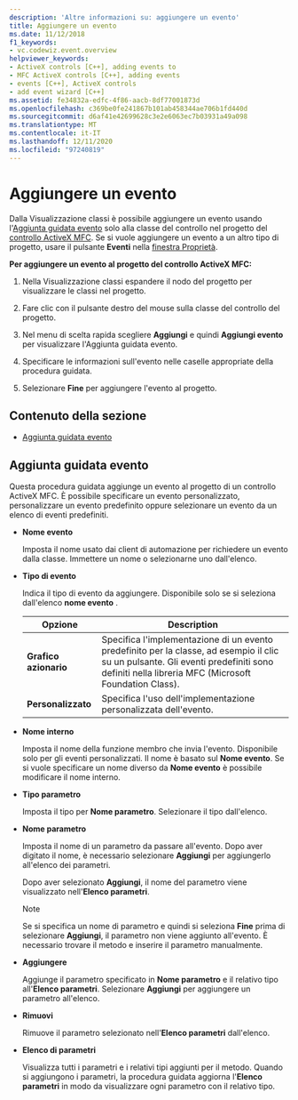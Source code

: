 ```yaml
---
description: 'Altre informazioni su: aggiungere un evento'
title: Aggiungere un evento
ms.date: 11/12/2018
f1_keywords:
- vc.codewiz.event.overview
helpviewer_keywords:
- ActiveX controls [C++], adding events to
- MFC ActiveX controls [C++], adding events
- events [C++], ActiveX controls
- add event wizard [C++]
ms.assetid: fe34832a-edfc-4f86-aacb-8df77001873d
ms.openlocfilehash: c369be0fe241867b101ab458344ae706b1fd440d
ms.sourcegitcommit: d6af41e42699628c3e2e6063ec7b03931a49a098
ms.translationtype: MT
ms.contentlocale: it-IT
ms.lasthandoff: 12/11/2020
ms.locfileid: "97240819"
---
```

# <a name="add-an-event"></a>Aggiungere un evento

Dalla Visualizzazione classi è possibile aggiungere un evento usando l'[Aggiunta guidata evento](#add-event-wizard) solo alla classe del controllo nel progetto del [controllo ActiveX MFC](../mfc/reference/creating-an-mfc-activex-control.md). Se si vuole aggiungere un evento a un altro tipo di progetto, usare il pulsante **Eventi** nella [finestra Proprietà](/visualstudio/ide/reference/properties-window).

**Per aggiungere un evento al progetto del controllo ActiveX MFC:**

1. Nella Visualizzazione classi espandere il nodo del progetto per visualizzare le classi nel progetto.

1. Fare clic con il pulsante destro del mouse sulla classe del controllo del progetto.

1. Nel menu di scelta rapida scegliere **Aggiungi** e quindi **Aggiungi evento** per visualizzare l'Aggiunta guidata evento.

1. Specificare le informazioni sull'evento nelle caselle appropriate della procedura guidata.

1. Selezionare **Fine** per aggiungere l'evento al progetto.

## <a name="in-this-section"></a>Contenuto della sezione

- [Aggiunta guidata evento](#add-event-wizard)

## <a name="add-event-wizard"></a>Aggiunta guidata evento

Questa procedura guidata aggiunge un evento al progetto di un controllo ActiveX MFC. È possibile specificare un evento personalizzato, personalizzare un evento predefinito oppure selezionare un evento da un elenco di eventi predefiniti.

- **Nome evento**

   Imposta il nome usato dai client di automazione per richiedere un evento dalla classe. Immettere un nome o selezionarne uno dall'elenco.

- **Tipo di evento**

   Indica il tipo di evento da aggiungere. Disponibile solo se si seleziona dall'elenco **nome evento** .

   |Opzione|Description|
   |------------|-----------------|
   |**Grafico azionario**|Specifica l'implementazione di un evento predefinito per la classe, ad esempio il clic su un pulsante. Gli eventi predefiniti sono definiti nella libreria MFC (Microsoft Foundation Class).|
   |**Personalizzato**|Specifica l'uso dell'implementazione personalizzata dell'evento.|

- **Nome interno**

   Imposta il nome della funzione membro che invia l'evento. Disponibile solo per gli eventi personalizzati. Il nome è basato sul **Nome evento**. Se si vuole specificare un nome diverso da **Nome evento** è possibile modificare il nome interno.

- **Tipo parametro**

   Imposta il tipo per **Nome parametro**. Selezionare il tipo dall'elenco.

- **Nome parametro**

   Imposta il nome di un parametro da passare all'evento. Dopo aver digitato il nome, è necessario selezionare **Aggiungi** per aggiungerlo all'elenco dei parametri.

   Dopo aver selezionato **Aggiungi**, il nome del parametro viene visualizzato nell'**Elenco parametri**.

   > [!NOTE]
   > Se si specifica un nome di parametro e quindi si seleziona **Fine** prima di selezionare **Aggiungi**, il parametro non viene aggiunto all'evento. È necessario trovare il metodo e inserire il parametro manualmente.

- **Aggiungere**

   Aggiunge il parametro specificato in **Nome parametro** e il relativo tipo all'**Elenco parametri**. Selezionare **Aggiungi** per aggiungere un parametro all'elenco.

- **Rimuovi**

   Rimuove il parametro selezionato nell'**Elenco parametri** dall'elenco.

- **Elenco di parametri**

   Visualizza tutti i parametri e i relativi tipi aggiunti per il metodo. Quando si aggiungono i parametri, la procedura guidata aggiorna l'**Elenco parametri** in modo da visualizzare ogni parametro con il relativo tipo.
